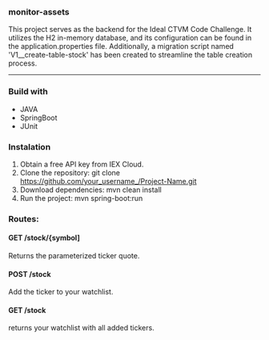 ### monitor-assets

This project serves as the backend for the Ideal CTVM Code Challenge. It utilizes the H2 in-memory database, and its configuration can be found in the application.properties file. Additionally, a migration script named 'V1__create-table-stock' has been created to streamline the table creation process.

------------------------------------------------------------------------------

### Build with
- JAVA
- SpringBoot
- JUnit

### Instalation

1. Obtain a free API key from IEX Cloud.
2. Clone the repository: git clone https://github.com/your_username_/Project-Name.git
3. Download dependencies: mvn clean install
4. Run the project: mvn spring-boot:run

### Routes:

#### GET /stock/{symbol]
Returns the parameterized ticker quote.

#### POST /stock
Add the ticker to your watchlist.

#### GET /stock
returns your watchlist with all added tickers.



